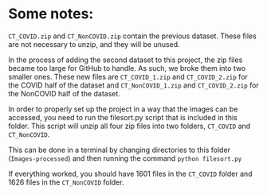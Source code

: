 # Some notes:

`CT_COVID.zip` and `CT_NonCOVID.zip` contain the previous dataset. These files are not necessary to unzip, and they will be unused.

In the process of adding the second dataset to this project, the zip files became too large for GitHub to handle. As such, we broke them into two smaller ones. These new files are `CT_COVID_1.zip` and `CT_COVID_2.zip` for the COVID half of the dataset and `CT_NonCOVID_1.zip` and `CT_COVID_2.zip` for the NonCOVID half of the dataset.

In order to properly set up the project in a way that the images can be accessed, you need to run the filesort.py script that is included in this folder. This script will unzip all four zip files into two folders, `CT_COVID` and `CT_NonCOVID`. 

This can be done in a terminal by changing directories to this folder (`Images-processed`) and then running the command `python filesort.py`

If everything worked, you should have 1601 files in the `CT_COVID` folder and 1626 files in the `CT_NonCOVID` folder.
